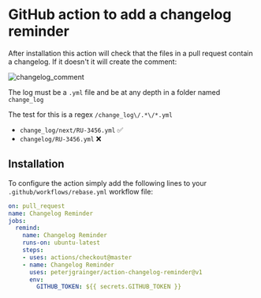 # GitHub action to add a changelog reminder

After installation this action will check that the files in a pull request contain a changelog. If it doesn't it will create the comment:

![changelog_comment](https://user-images.githubusercontent.com/1332395/64420560-76021d80-d097-11e9-936c-e1fc9e92fbfb.png)

The log must be a `.yml` file and be at any depth in a folder named `change_log`

The test for this is a regex `/change_log\/.*\/*.yml`

- `change_log/next/RU-3456.yml` ✅
- `changelog/RU-3456.yml` ❌

## Installation

To configure the action simply add the following lines to your `.github/workflows/rebase.yml` workflow file:

```yml
on: pull_request
name: Changelog Reminder
jobs:
  remind:
    name: Changelog Reminder
    runs-on: ubuntu-latest
    steps:
    - uses: actions/checkout@master
    - name: Changelog Reminder
      uses: peterjgrainger/action-changelog-reminder@v1
      env:
        GITHUB_TOKEN: ${{ secrets.GITHUB_TOKEN }}
```
